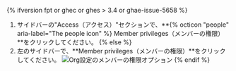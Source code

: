 {% ifversion fpt or ghec or ghes > 3.4 or ghae-issue-5658 %}
1. サイドバーの"Access（アクセス）"セクションで、**{% octicon "people" aria-label="The people icon" %} Member privileges（メンバーの権限）**をクリックしてください。
{% else %}
4. 左のサイドバーで、**Member privileges（メンバーの権限）**をクリックしてください。 ![Org設定のメンバーの権限オプション](/assets/images/help/organizations/org-settings-member-privileges.png)
{% endif %}
